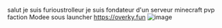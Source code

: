 salut je suis furioustrolleur 
je suis fondateur d'un serveur minecraft 
pvp faction Modee sous launcher 
https://overky.fun
![image](https://user-images.githubusercontent.com/103936716/221169332-4f902e80-f3b6-4270-a293-e6d9c1a749ad.png)


